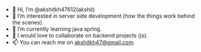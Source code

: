 - 👋 Hi, I’m @akshitkh47612(akshit)
- 👀 I’m interested in server side development (how the things work behind the scenes)
- 🌱 I’m currently learning java spring.
- 💞️ I would love to collaborate on backend projects (js).
- 📫 You can reach me on akshitkh47@gmail.com.

<!---
akshitkh47612/akshitkh47612 is a ✨ special ✨ repository because its `README.md` (this file) appears on your GitHub profile.
You can click the Preview link to take a look at your changes.
--->
